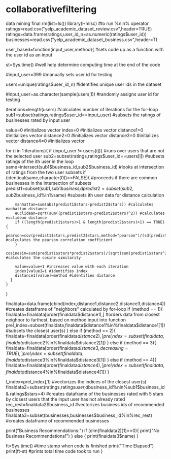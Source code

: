 # collaborativefiltering
data mining final
rm(list=ls())
library(Hmisc) #to run %nin% operator
ratings=read.csv("yelp_academic_dataset_review.csv",header=TRUE)
ratings=data.frame(ratings,user_id_n=as.numeric(ratings$user_id))
businesses=read.csv("yelp_academic_dataset_business.csv",header=T)


user_based=function(input_user,method){
#sets code up as a function with the user id as an input
  
  st=Sys.time()
  #well help determine computing time at the end of the code
  
  #input_user=399
  #manually sets user id for testing
  
  users=unique(ratings$user_id_n) #identifies unique user ids in the dataset
  
  #input_user=as.character(sample(users,1))
  #randomly assigns user id for testing
  
  iterations=length(users) #calculates number of iterations for the for-loop
  sub1=subset(ratings,ratings$user_id==input_user) #subsets the ratings of businesses rated by input user
  
  value=0 #initializes vector
  index=0 #initializes vector
  distance1=0 #initializes vector
  distance2=0 #initializes vector
  distance3=0 #initializes vector
  distance4=0 #initializes vector
  
  for (i in 1:iterations){
    if (input_user != users[i]){ #runs over users that are not the selected user 
      sub2=subset(ratings,ratings$user_id==users[i]) #subsets ratings of the ith user in the loop
      same=intersect(sub1$business_id,sub2$business_id) #looks at intersection of ratings from the two user subsets
      if (identical(same,character(0))==FALSE){ #proceeds if there are common businesses in the intersection of subsets
        predist1=subset(sub1,sub1$business_id%in%same) #subsets initial user data for distance calculation
        predist2=subset(sub2,sub2$business_id%in%same) #subsets ith user data for distance calculation
        
        manhattan=sum(abs(predist1$stars-predist2$stars)) #calculates manhattan distance
        euclidean=sqrt(sum((predist1$stars-predist2$stars)^2)) #calculates euclidean distance
        if ((length(predist1$stars)>1 & length(predist2$stars)>1) == TRUE){
          pearson=cov(predist1$stars,predist2$stars,method="pearson")/(sd(predist1$stars)*sd(predist2$stars)) #calculates the pearson correlation coefficient
        }
        cosinesim=sum(predist1$stars*predist2$stars)/(sqrt(sum(predist1$stars^2))*sqrt(sum(predist2$stars^2))) #calculates the cosine similarity
        
        value=value+1 #increases value with each iteration
        index[value]=i #identifies index
        distance1[value]=method #identifies distance
      }
    }
  }
  

  finaldata=data.frame(cbind(index,distance1,distance2,distance3,distance4)) #creates dataframe of "neighbors" calculated by for-loop
  if (method == 1){
    finaldata=finaldata[order(finaldata$distance1),] #orders data from closest neighbor to farthest, based on method input into function
    prel_index=subset(finaldata,finaldata$distance1%in%finaldata$distance1[1]) #subsets the closest user(s)
  } else if (method == 2){
    finaldata=finaldata[order(finaldata$distance2),]
    prel_index=subset(finaldata,finaldata$distance2%in%finaldata$distance2[1])
  } else if (method == 3){
    finaldata=finaldata[order(finaldata$distance3,decreasing = TRUE),]
    prel_index=subset(finaldata,finaldata$distance3%in%finaldata$distance3[1])
  } else if (method == 4){
    finaldata=finaldata[order(finaldata$distance4),]
    prel_index=subset(finaldata,finaldata$distance4%in%finaldata$distance4[1])
  }
  
  l_index=prel_index[,1] #vectorizes the indices of the closest user(s)
  finaldata2=subset(ratings,ratings$user_id%in%users[l_index] & ratings$business_id%nin%sub1$business_id & ratings$stars>4) #creates dataframe of the businesses rated with 5 stars by closest users that the input user has not already rated 
  rec_rest=finaldata2$business_id #vectorizes business ids of recommended businesses
  finaldata3=subset(businesses,businesses$business_id%in%rec_rest) #creates dataframe of recommended businesses
  
  print("Business Recommendations:")
  if (dim(finaldata2)[1]==0){
    print("No Business Recommendations!")
  } else {
    print(finaldata3$name)
  }
  
  
  ft=Sys.time() #time stamp when code is finished
  print("Time Elapsed")
  print(ft-st) #prints total time code took to run
}
